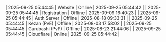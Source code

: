 | 2025-09-25 05:44:45 | Website | Online | 2025-09-25 05:44:42 |
| 2025-09-25 05:44:45 | Registration | Offline | 2025-09-09 16:40:23 |
| 2025-09-25 05:44:45 | Auth Server | Offline | 2025-08-18 09:33:31 |
| 2025-09-25 05:44:45 | Kezan (PvE) | Offline | 2025-08-03 17:58:02 |
| 2025-09-25 05:44:45 | Gurubashi (PvP) | Offline | 2025-08-23 21:44:06 |
| 2025-09-25 05:44:45 | Cloudflare | Online | 2025-09-25 05:44:42 |
